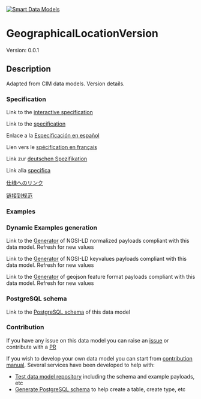 [![Smart Data Models](https://smartdatamodels.org/wp-content/uploads/2022/01/SmartDataModels_logo.png "Logo")](https://smartdatamodels.org)
# GeographicalLocationVersion
Version: 0.0.1

## Description 

Adapted from CIM data models. Version details.
### Specification

Link to the [interactive specification](https://swagger.lab.fiware.org/?url=https://smart-data-models.github.io/dataModel.EnergyCIM/GeographicalLocationVersion/swagger.yaml)

Link to the [specification](https://github.com/smart-data-models/dataModel.EnergyCIM/blob/master/GeographicalLocationVersion/doc/spec.md)

Enlace a la [Especificación en español](https://github.com/smart-data-models/dataModel.EnergyCIM/blob/master/GeographicalLocationVersion/doc/spec_ES.md)

Lien vers le [spécification en français](https://github.com/smart-data-models/dataModel.EnergyCIM/blob/master/GeographicalLocationVersion/doc/spec_FR.md)

Link zur [deutschen Spezifikation](https://github.com/smart-data-models/dataModel.EnergyCIM/blob/master/GeographicalLocationVersion/doc/spec_DE.md)

Link alla [specifica](https://github.com/smart-data-models/dataModel.EnergyCIM/blob/master/GeographicalLocationVersion/doc/spec_IT.md)

[仕様へのリンク](https://github.com/smart-data-models/dataModel.EnergyCIM/blob/master/GeographicalLocationVersion/doc/spec_JA.md)

[链接到规范](https://github.com/smart-data-models/dataModel.EnergyCIM/blob/master/GeographicalLocationVersion/doc/spec_ZH.md)
### Examples
### Dynamic Examples generation

Link to the [Generator](https://smartdatamodels.org/extra/ngsi-ld_generator.php?schemaUrl=https://raw.githubusercontent.com/smart-data-models/dataModel.EnergyCIM/master/GeographicalLocationVersion/schema.json&email=info@smartdatamodels.org) of NGSI-LD normalized payloads compliant with this data model. Refresh for new values

Link to the [Generator](https://smartdatamodels.org/extra/ngsi-ld_generator_keyvalues.php?schemaUrl=https://raw.githubusercontent.com/smart-data-models/dataModel.EnergyCIM/master/GeographicalLocationVersion/schema.json&email=info@smartdatamodels.org) of NGSI-LD keyvalues payloads compliant with this data model. Refresh for new values

Link to the [Generator](https://smartdatamodels.org/extra/geojson_features_generator.php?schemaUrl=https://raw.githubusercontent.com/smart-data-models/dataModel.EnergyCIM/master/GeographicalLocationVersion/schema.json&email=info@smartdatamodels.org) of geojson feature format payloads compliant with this data model. Refresh for new values
### PostgreSQL schema

Link to the [PostgreSQL schema](https://smart-data-models.github.io/dataModel.EnergyCIM/GeographicalLocationVersion/schema.sql) of this data model
### Contribution

 If you have any issue on this data model you can raise an [issue](https://github.com/smart-data-models/dataModel.EnergyCIM/issues)  or contribute with a [PR](https://github.com/smart-data-models/dataModel.EnergyCIM/pulls)

 If you wish to develop your own data model you can start from [contribution manual](https://bit.ly/contribution_manual). Several services have been developed to help with: 
 - [Test data model repository](https://smartdatamodels.org/index.php/data-models-contribution-api/) including the schema and example payloads, etc
 - [Generate PostgreSQL schema](https://smartdatamodels.org/index.php/sql-service/) to help create a table, create type, etc